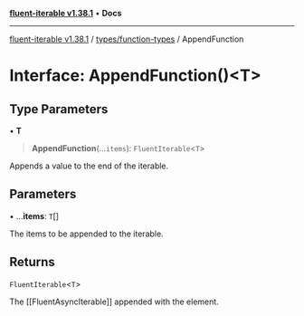 [**fluent-iterable v1.38.1**](../../../README.md) • **Docs**

***

[fluent-iterable v1.38.1](../../../README.md) / [types/function-types](../README.md) / AppendFunction

# Interface: AppendFunction()\<T\>

## Type Parameters

• **T**

> **AppendFunction**(...`items`): `FluentIterable`\<`T`\>

Appends a value to the end of the iterable.

## Parameters

• ...**items**: `T`[]

The items to be appended to the iterable.

## Returns

`FluentIterable`\<`T`\>

The [[FluentAsyncIterable]] appended with the element.
